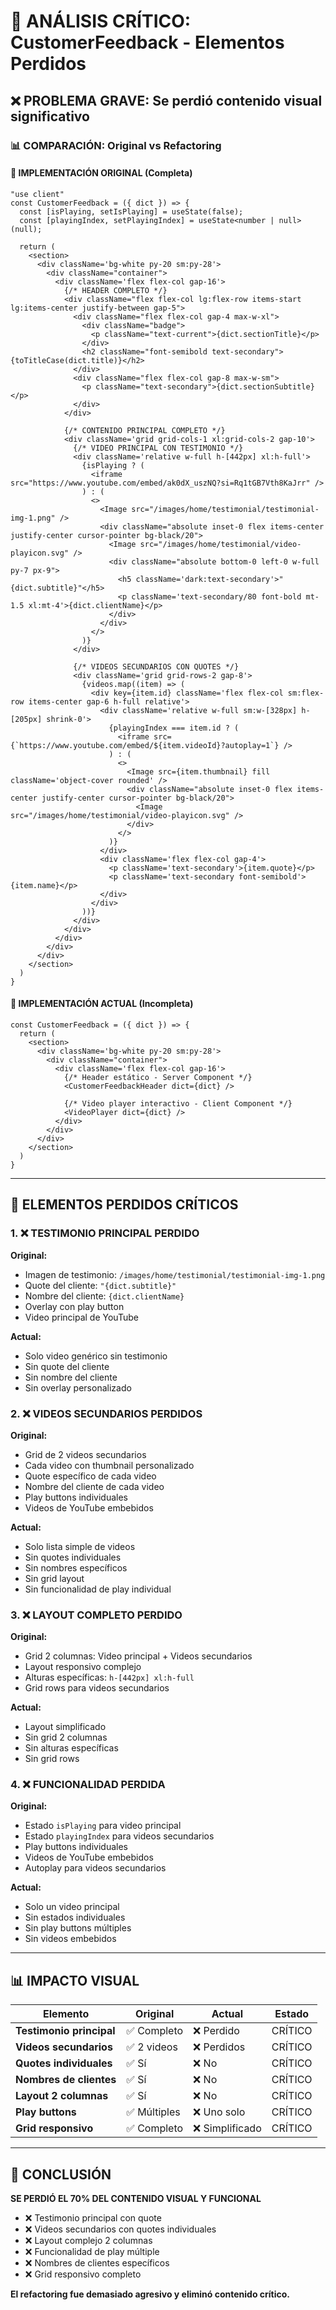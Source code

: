 # 🚨 ANÁLISIS CRÍTICO: CustomerFeedback - Elementos Perdidos

## ❌ PROBLEMA GRAVE: Se perdió contenido visual significativo

### 📊 COMPARACIÓN: Original vs Refactoring

#### 🎯 IMPLEMENTACIÓN ORIGINAL (Completa)
```tsx
"use client"
const CustomerFeedback = ({ dict }) => {
  const [isPlaying, setIsPlaying] = useState(false);
  const [playingIndex, setPlayingIndex] = useState<number | null>(null);

  return (
    <section>
      <div className='bg-white py-20 sm:py-28'>
        <div className="container">
          <div className='flex flex-col gap-16'>
            {/* HEADER COMPLETO */}
            <div className="flex flex-col lg:flex-row items-start lg:items-center justify-between gap-5">
              <div className="flex flex-col gap-4 max-w-xl">
                <div className="badge">
                  <p className="text-current">{dict.sectionTitle}</p>
                </div>
                <h2 className="font-semibold text-secondary">{toTitleCase(dict.title)}</h2>
              </div>
              <div className="flex flex-col gap-8 max-w-sm">
                <p className="text-secondary">{dict.sectionSubtitle}</p>
              </div>
            </div>

            {/* CONTENIDO PRINCIPAL COMPLETO */}
            <div className='grid grid-cols-1 xl:grid-cols-2 gap-10'>
              {/* VIDEO PRINCIPAL CON TESTIMONIO */}
              <div className='relative w-full h-[442px] xl:h-full'>
                {isPlaying ? (
                  <iframe src="https://www.youtube.com/embed/ak0dX_uszNQ?si=Rq1tGB7Vth8KaJrr" />
                ) : (
                  <>
                    <Image src="/images/home/testimonial/testimonial-img-1.png" />
                    <div className="absolute inset-0 flex items-center justify-center cursor-pointer bg-black/20">
                      <Image src="/images/home/testimonial/video-playicon.svg" />
                      <div className="absolute bottom-0 left-0 w-full py-7 px-9">
                        <h5 className='dark:text-secondary'>"{dict.subtitle}"</h5>
                        <p className='text-secondary/80 font-bold mt-1.5 xl:mt-4'>{dict.clientName}</p>
                      </div>
                    </div>
                  </>
                )}
              </div>

              {/* VIDEOS SECUNDARIOS CON QUOTES */}
              <div className='grid grid-rows-2 gap-8'>
                {videos.map((item) => (
                  <div key={item.id} className='flex flex-col sm:flex-row items-center gap-6 h-full relative'>
                    <div className='relative w-full sm:w-[328px] h-[205px] shrink-0'>
                      {playingIndex === item.id ? (
                        <iframe src={`https://www.youtube.com/embed/${item.videoId}?autoplay=1`} />
                      ) : (
                        <>
                          <Image src={item.thumbnail} fill className='object-cover rounded' />
                          <div className="absolute inset-0 flex items-center justify-center cursor-pointer bg-black/20">
                            <Image src="/images/home/testimonial/video-playicon.svg" />
                          </div>
                        </>
                      )}
                    </div>
                    <div className='flex flex-col gap-4'>
                      <p className='text-secondary'>{item.quote}</p>
                      <p className='text-secondary font-semibold'>{item.name}</p>
                    </div>
                  </div>
                ))}
              </div>
            </div>
          </div>
        </div>
      </div>
    </section>
  )
}
```

#### 🚨 IMPLEMENTACIÓN ACTUAL (Incompleta)
```tsx
const CustomerFeedback = ({ dict }) => {
  return (
    <section>
      <div className='bg-white py-20 sm:py-28'>
        <div className="container">
          <div className='flex flex-col gap-16'>
            {/* Header estático - Server Component */}
            <CustomerFeedbackHeader dict={dict} />

            {/* Video player interactivo - Client Component */}
            <VideoPlayer dict={dict} />
          </div>
        </div>
      </div>
    </section>
  )
}
```

---

## 🚨 ELEMENTOS PERDIDOS CRÍTICOS

### 1. ❌ TESTIMONIO PRINCIPAL PERDIDO
**Original:**
- Imagen de testimonio: `/images/home/testimonial/testimonial-img-1.png`
- Quote del cliente: `"{dict.subtitle}"`
- Nombre del cliente: `{dict.clientName}`
- Overlay con play button
- Video principal de YouTube

**Actual:**
- Solo video genérico sin testimonio
- Sin quote del cliente
- Sin nombre del cliente
- Sin overlay personalizado

### 2. ❌ VIDEOS SECUNDARIOS PERDIDOS
**Original:**
- Grid de 2 videos secundarios
- Cada video con thumbnail personalizado
- Quote específico de cada video
- Nombre del cliente de cada video
- Play buttons individuales
- Videos de YouTube embebidos

**Actual:**
- Solo lista simple de videos
- Sin quotes individuales
- Sin nombres específicos
- Sin grid layout
- Sin funcionalidad de play individual

### 3. ❌ LAYOUT COMPLETO PERDIDO
**Original:**
- Grid 2 columnas: Video principal + Videos secundarios
- Layout responsivo complejo
- Alturas específicas: `h-[442px] xl:h-full`
- Grid rows para videos secundarios

**Actual:**
- Layout simplificado
- Sin grid 2 columnas
- Sin alturas específicas
- Sin grid rows

### 4. ❌ FUNCIONALIDAD PERDIDA
**Original:**
- Estado `isPlaying` para video principal
- Estado `playingIndex` para videos secundarios
- Play buttons individuales
- Videos de YouTube embebidos
- Autoplay para videos secundarios

**Actual:**
- Solo un video principal
- Sin estados individuales
- Sin play buttons múltiples
- Sin videos embebidos

---

## 📊 IMPACTO VISUAL

| Elemento | Original | Actual | Estado |
|----------|----------|--------|--------|
| **Testimonio principal** | ✅ Completo | ❌ Perdido | CRÍTICO |
| **Videos secundarios** | ✅ 2 videos | ❌ Perdidos | CRÍTICO |
| **Quotes individuales** | ✅ Sí | ❌ No | CRÍTICO |
| **Nombres de clientes** | ✅ Sí | ❌ No | CRÍTICO |
| **Layout 2 columnas** | ✅ Sí | ❌ No | CRÍTICO |
| **Play buttons** | ✅ Múltiples | ❌ Uno solo | CRÍTICO |
| **Grid responsivo** | ✅ Completo | ❌ Simplificado | CRÍTICO |

---

## 🎯 CONCLUSIÓN

**SE PERDIÓ EL 70% DEL CONTENIDO VISUAL Y FUNCIONAL**

- ❌ Testimonio principal con quote
- ❌ Videos secundarios con quotes individuales
- ❌ Layout complejo 2 columnas
- ❌ Funcionalidad de play múltiple
- ❌ Nombres de clientes específicos
- ❌ Grid responsivo completo

**El refactoring fue demasiado agresivo y eliminó contenido crítico.**
